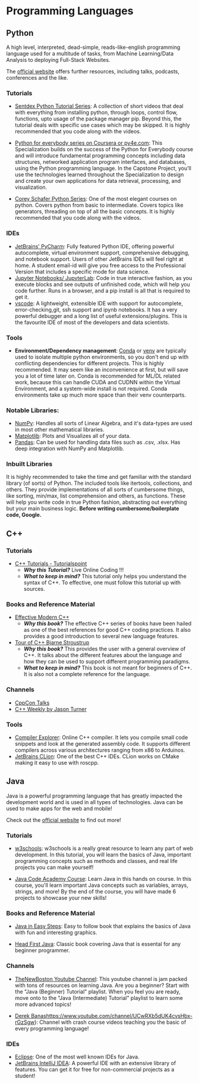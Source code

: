 # Programming Languages

## Python
A high level, interpreted, dead-simple, reads-like-english programming language used for a multitude of tasks, from Machine Learning/Data Analysis to deploying Full-Stack Websites.

The [official website](https://www.python.org/) offers further resources, including talks, podcasts, conferences and the like.

### Tutorials

* [Sentdex Python Tutorial Series](https://www.youtube.com/playlist?list=PLQVvvaa0QuDe8XSftW-RAxdo6OmaeL85M): A collection of short videos that deal with everything from installing python, through loops, control flow, functions, upto usage of the package manager pip. Beyond this, the tutorial deals with specific use cases which may be skipped. It is highly recommended that you code along with the videos.

* [Python for everybody series on Coursera or py4e.com](https://py4e.com): This Specialization builds on the success of the Python for Everybody course and will introduce fundamental programming concepts including data structures, networked application program interfaces, and databases, using the Python programming language. In the Capstone Project, you’ll use the technologies learned throughout the Specialization to design and create your own applications for data retrieval, processing, and visualization.

* [Corey Schafer Python Series](https://youtu.be/YYXdXT2l-Gg): One of the most elegant courses on python. Covers python from basic to intermediate.  Covers topics like generators, threading on top of all the basic concepts. It is highly recommended that you code along with the videos. 

### IDEs

* [JetBrains' PyCharm](https://www.jetbrains.com/pycharm/): Fully featured Python IDE, offering powerful autocomplete, virtual environment support, comprehensive debugging, and notebook support. Users of other JetBrains IDEs will feel right at home. A student email-id will give you free access to the Professional Version that includes a specific mode for data science.
* [Jupyter Notebooks/ JupyterLab](https://jupyter.org/): Code in true interactive fashion, as you execute blocks and see outputs of unfinished code, which will help you code further. Runs in a browser, and a pip install is all that is required to get it.
* [vscode](https://code.visualstudio.com/): A lightweight, extensible IDE with support for autocomplete, error-checking,git, ssh support and ipynb notebooks. It has a very powerful debugger and a long list of useful extensions/plugins. This is the favourite IDE of most of the developers and data scientists. 

### Tools

* **Environment/Dependency management**: [Conda](https://docs.conda.io/) or [venv](https://docs.python.org/3/library/venv.html) are typically used to isolate multiple python environments, so you don't end up with conflicting dependencies for different projects. This is highly recommended. It may seem like an inconvenience at first, but will save you a lot of time later on. Conda is recommended for ML/DL related work, because this can handle CUDA and CUDNN within the Virtual Environment, and a system-wide install is not required. Conda environments take up much more space than their venv counterparts.

### Notable Libraries:
* [NumPy](https://numpy.org/): Handles all sorts of Linear Algebra, and it's data-types are used in most other mathematical libraries.
* [Matplotlib](https://matplotlib.org/): Plots and Visualizes all of your data.
* [Pandas](https://pandas.pydata.org/): Can be used for handling data files such as .csv, .xlsx. Has deep integration with NumPy and Matplotlib.

### Inbuilt Libraries
It is highly recommended to take the time and get familiar with the standard library (of sorts) of Python. The included tools like itertools, collections, and others. They provide implementations of all sorts of cumbersome things, like sorting, min/max, list comprehension and others, as functions. These will help you write code in true Python fashion, abstracting out everything but your main business logic. 
**Before writing cumbersome/boilerplate code, Google.**

## C++

### Tutorials

* [C++ Tutorials - Tutorialspoint ](https://www.tutorialspoint.com/cplusplus/index.htm)
  * **_Why this Tutorial?_** Live Online Coding !!!
  * **_What to keep in mind?_** This tutorial only helps you understand the syntax of C++. To effective, one must follow this tutorial up with sources. 

### Books and Reference Material

* [Effective Modern C++](https://www.oreilly.com/library/view/effective-modern-c/9781491908419/)
  * **_Why this book?_** The effective C++ series of books have been hailed as one of the best references for good C++ coding practices. It also provides a good introduction to several new language features. 
* [Tour of C++ Bjarne Stroustrup](https://isocpp.org/tour)
  * **_Why this book?_** This provides the user with a general overview of C++. It talks about the different features about the language and how they can be used to support different programming paradigms.
  * **_What to keep in mind?_** This book is not meant for beginners of C++. It is also not a complete reference for the language.

### Channels

* [CppCon Talks](https://www.youtube.com/user/CppCon)
* [C++ Weekly by Jason Turner](https://www.youtube.com/user/lefticus1)

### Tools

* [Compiler Explorer](https://godbolt.org/): Online C++ compiler. It lets you compile small code snippets and look at the generated assembly code. It supports different compilers across various architectures ranging from x86 to Arduinos.
* [JetBrains CLion](https://www.jetbrains.com/clion/): One of the best C++ IDEs. CLion works on CMake making it easy to use with roscpp. 


## Java

Java is a powerful programming language that has greatly impacted the development world and is used in all types of technologies. Java can be used to make apps for the web and mobile!

Check out the [official website](https://www.java.com/en/) to find out more!

### Tutorials

* [w3schools](https://www.w3schools.com/java/default.asp): w3schools is a really great resource to learn any part of web development. In this tutorial, you will learn the basics of Java, important programming concepts such as methods and classes, and real life projects you can make yourself!

* [Java Code Academy Course](https://www.codecademy.com/learn/learn-java): Learn Java in this hands on course. In this course, you'll learn important Java concepts such as variables, arrays, strings, and more! By the end of the course, you will have made 6 projects to showcase your new skills!

### Books and Reference Material

* [Java in Easy Steps](https://www.amazon.com/Java-easy-steps-Covers/dp/1840786213): Easy to follow book that explains the basics of Java with fun and interesting graphics.

* [Head First Java](https://www.amazon.com/dp/0596009208/?tag=javamysqlanta-20): Classic book covering Java that is essental for any beginner programmer.

### Channels

* [TheNewBoston Youtube Channel](https://www.youtube.com/channel/UCJbPGzawDH1njbqV-D5HqKw): This youtube channel is jam packed with tons of resources on learning Java. Are you a beginner? Start with the "Java (Beginner) Tutorial" playlist. When you feel you are ready, move onto to the "Java (Intermediate) Tutorial" playlist to learn some more advanced topics!

* [Derek Banas]()https://www.youtube.com/channel/UCwRXb5dUK4cvsHbx-rGzSgw): Channel with crash course videos teaching you the basic of every programming language!

### IDEs

* [Eclipse](https://www.eclipse.org/downloads/): One of the most well known IDEs for Java. 
* [JetBrains IntelliJ IDEA](https://www.jetbrains.com/idea/): A powerful IDE with an extensive library of features. You can get it for free for non-commercial projects as a student!
